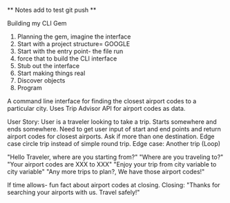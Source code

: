 ** Notes add to test git push **

Building my CLI Gem

1. Planning the gem, imagine the interface
2. Start with a project structure= GOOGLE
3. Start with the entry point- the file run
4. force that to build the CLI interface
5. Stub out the interface
6. Start making things real
7. Discover objects
8. Program

A command line interface for finding the closest airport codes to a particular city. Uses Trip Advisor API for airport codes as data.

User Story: User is a traveler looking to take a trip. 
Starts somewhere and ends somewhere. 
Need to get user input of start and end points and return airport codes for closest airports.
Ask if more than one destination. 
Edge case circle trip instead of simple round trip. 
Edge case: Another trip (Loop)

"Hello Traveler, where are you starting from?"
"Where are you traveling to?"
"Your airport codes are XXX to XXX"
"Enjoy your trip from city variable to city variable"
"Any more trips to plan?, We have those airport codes!"

If time allows- fun fact about airport codes at closing.
Closing: "Thanks for searching your airports with us. Travel safely!"

